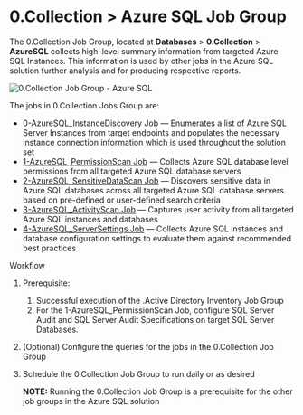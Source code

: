 # 0.Collection > Azure SQL Job Group

The 0.Collection Job Group, located at **Databases** > **0.Collection** > **AzureSQL** collects
high–level summary information from targeted Azure SQL Instances. This information is used by other
jobs in the Azure SQL solution further analysis and for producing respective reports.

![0.Collection Job Group - Azure SQL](/img/product_docs/accessanalyzer/12.0/solutions/databases/azuresql/collection/collectionjobmenu.webp)

The jobs in 0.Collection Jobs Group are:

- 0-AzureSQL_InstanceDiscovery Job — Enumerates a list of Azure SQL Server Instances from target
  endpoints and populates the necessary instance connection information which is used throughout the
  solution set
- [1-AzureSQL_PermissionScan Job](/docs/accessanalyzer/12.0/solutions/databases/azuresql/collection/1-azuresql_permissionscan.md) — Collects Azure SQL database level
  permissions from all targeted Azure SQL database servers
- [2-AzureSQL_SensitiveDataScan Job](/docs/accessanalyzer/12.0/solutions/databases/azuresql/collection/2-azuresql_sensitivedatascan.md) — Discovers sensitive data in
  Azure SQL databases across all targeted Azure SQL database servers based on pre-defined or
  user-defined search criteria
- [3-AzureSQL_ActivityScan Job](/docs/accessanalyzer/12.0/solutions/databases/azuresql/collection/3-azuresql_activityscan.md) — Captures user activity from all
  targeted Azure SQL instances and databases
- [4-AzureSQL_ServerSettings Job](/docs/accessanalyzer/12.0/solutions/databases/azuresql/collection/4-azuresql_serversettings.md) — Collects Azure SQL instances and
  database configuration settings to evaluate them against recommended best practices

Workflow

1. Prerequisite:
    1. Successful execution of the .Active Directory Inventory Job Group
    2. For the 1-AzureSQL_PermissionScan Job, configure SQL Server Audit and SQL Server Audit
       Specifications on target SQL Server Databases.
2. (Optional) Configure the queries for the jobs in the 0.Collection Job Group
3. Schedule the 0.Collection Job Group to run daily or as desired

    **NOTE:** Running the 0.Collection Job Group is a prerequisite for the other job groups in the
    Azure SQL solution
